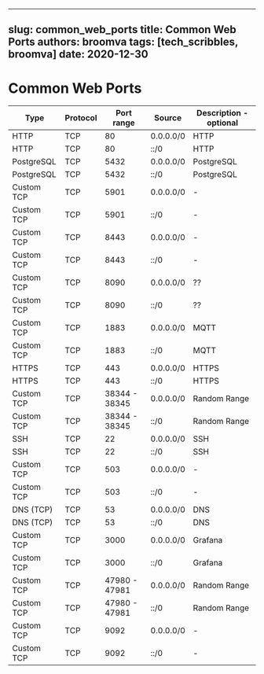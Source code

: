 
---
slug: common_web_ports
title: Common Web Ports
authors: broomva
tags: [tech_scribbles, broomva]
date: 2020-12-30
---

# Common Web Ports

| Type | Protocol | Port range | Source | Description - optional |
|------|----------|------------|--------|-----------------------|
| HTTP | TCP | 80 | 0.0.0.0/0 | HTTP |
| HTTP | TCP | 80 | ::/0 | HTTP |
| PostgreSQL | TCP | 5432 | 0.0.0.0/0 | PostgreSQL |
| PostgreSQL | TCP | 5432 | ::/0 | PostgreSQL |
| Custom TCP | TCP | 5901 | 0.0.0.0/0 | - |
| Custom TCP | TCP | 5901 | ::/0 | - |
| Custom TCP | TCP | 8443 | 0.0.0.0/0 | - |
| Custom TCP | TCP | 8443 | ::/0 | - |
| Custom TCP | TCP | 8090 | 0.0.0.0/0 | ?? |
| Custom TCP | TCP | 8090 | ::/0 | ?? |
| Custom TCP | TCP | 1883 | 0.0.0.0/0 | MQTT |
| Custom TCP | TCP | 1883 | ::/0 | MQTT |
| HTTPS | TCP | 443 | 0.0.0.0/0 | HTTPS |
| HTTPS | TCP | 443 | ::/0 | HTTPS |
| Custom TCP | TCP | 38344 - 38345 | 0.0.0.0/0 | Random Range |
| Custom TCP | TCP | 38344 - 38345 | ::/0 | Random Range |
| SSH | TCP | 22 | 0.0.0.0/0 | SSH |
| SSH | TCP | 22 | ::/0 | SSH |
| Custom TCP | TCP | 503 | 0.0.0.0/0 | - |
| Custom TCP | TCP | 503 | ::/0 | - |
| DNS (TCP) | TCP | 53 | 0.0.0.0/0 | DNS |
| DNS (TCP) | TCP | 53 | ::/0 | DNS |
| Custom TCP | TCP | 3000 | 0.0.0.0/0 | Grafana |
| Custom TCP | TCP | 3000 | ::/0 | Grafana |
| Custom TCP | TCP | 47980 - 47981 | 0.0.0.0/0 | Random Range |
| Custom TCP | TCP | 47980 - 47981 | ::/0 | Random Range |
| Custom TCP | TCP | 9092 | 0.0.0.0/0 | - |
| Custom TCP | TCP | 9092 | ::/0 | - |